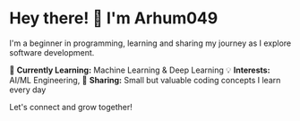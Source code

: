 # Hey there! 👋 I'm Arhum049

I'm a beginner in programming, learning and sharing my journey as I explore software development.  

🚀 **Currently Learning:** Machine Learning & Deep Learning 
💡 **Interests:** AI/ML Engineering,
📌 **Sharing:** Small but valuable coding concepts I learn every day  

Let's connect and grow together!  
